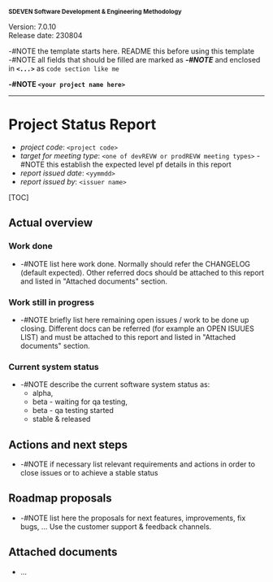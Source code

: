 <small>**SDEVEN Software Development & Engineering Methodology**</small>

Version: 7.0.10<br>
Release date: 230804



-#NOTE the template starts here. README this before using this template<br>
-#NOTE all fields that should be filled are marked as ***-#NOTE*** and enclosed in ***`<...>`*** as `code section like me`


**-#NOTE `<your project name here>`**

***


# Project Status Report

* *project code*: `<project code>`
* *target for meeting type*: `<one of devREVW or prodREVW meeting types>` -#NOTE this establish the expected level pf details in this report
* *report issued date*: `<yymmdd>`
* *report issued by*: `<issuer name>`

[TOC]




## Actual overview


### Work done

* -#NOTE list here work done. Normally should refer the CHANGELOG (default expected). Other referred docs should be attached to this report and listed in "Attached documents" section.


### Work still in progress

* -#NOTE briefly list here remaining open issues / work to be done up closing. Different docs can be referred (for example an OPEN ISUUES LIST) and must be attached to this report and listed in "Attached documents" section.


### Current system status

* -#NOTE describe the current software system status as:
    * alpha,
    * beta - waiting for qa testing,
    * beta - qa testing started
    * stable & released




## Actions and next steps

* -#NOTE if necessary list relevant requirements and actions in order to close issues or to achieve a stable status





## Roadmap proposals

* -#NOTE list here the proposals for next features, improvements, fix bugs, ... Use the customer support & feedback channels.






## Attached documents

* ...
